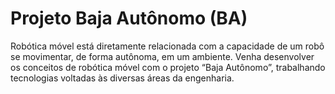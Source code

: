 # Projeto Baja Autônomo (BA)

Robótica móvel está diretamente relacionada com a capacidade de um robô se movimentar, de forma autônoma, em um ambiente. Venha desenvolver os conceitos de robótica móvel com o projeto “Baja Autônomo”, trabalhando tecnologias voltadas às diversas áreas da engenharia.
